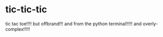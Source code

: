 # tic-tic-tic
tic tac toe!!!! but offbrand!!! and from the python terminal!!!!! and overly-complex!!!!!
